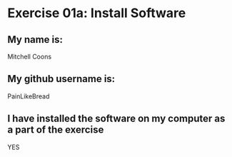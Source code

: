 # Exercise 01a: Install Software

## My name is:
Mitchell Coons

## My github username is:
PainLikeBread

## I have installed the software on my computer as a part of the exercise
YES
